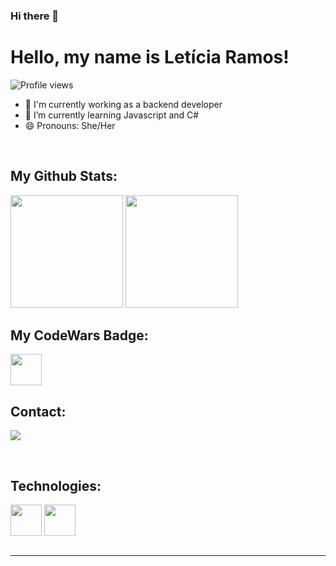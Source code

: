 ### Hi there 👋

# Hello, my name is Letícia Ramos!

<p align="left"> <img src="https://img.shields.io/github/followers/ramos-leticia?color=purple&style=for-the-badge" alt="Profile views" /> </p>


- 🚀 I'm currently working as a backend developer
- 🌱 I’m currently learning Javascript and C#
- 😄 Pronouns: She/Her
<br>

## My Github Stats:
<div>
<img height="180em" src="https://github-readme-stats.vercel.app/api?username=ramos-leticia&show_icons=true&theme=synthwave"/>
<img height="180em" src="https://github-readme-stats.vercel.app/api/top-langs/?username=ramos-leticia&layout=compact&langs_count=7&theme=synthwave"/>
</div>

## My CodeWars Badge:
<div>
<img height="50em" src="https://www.codewars.com/users/lele.ramos/badges/micro"/>
</dis>

<br>

## Contact:

<a href="https://www.linkedin.com/in/ramos-leticia/" target="_blank"><img src="https://img.shields.io/badge/-LinkedIn-%230077B5?style=for-the-badge&logo=linkedin&logoColor=white" target="_blank"></a> 

<br>

## Technologies:

<div class="techs">
<!-- <img src="https://cdn.jsdelivr.net/gh/devicons/devicon/icons/html5/html5-plain-wordmark.svg" height="50" width="50" align="center"> 
<img src="https://cdn.jsdelivr.net/gh/devicons/devicon/icons/css3/css3-plain-wordmark.svg" height="50" width="50" align="center"> -->
<img src="https://cdn.jsdelivr.net/gh/devicons/devicon/icons/dot-net/dot-net-original-wordmark.svg" height="50" width="50" align="center" >
<img src="https://cdn.jsdelivr.net/gh/devicons/devicon/icons/csharp/csharp-original.svg" height="50" width="50" align="center">



</div>

<br>
<hr>
